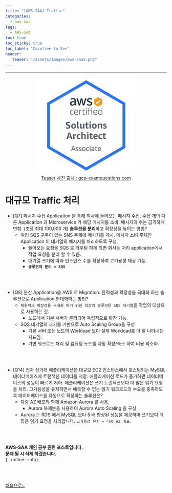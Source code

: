 ```yaml
---
title: "[AWS-SAA] Traffic"
categories:
  - aws-saa
tags:
  - AWS-SAA
toc: true
toc_sticky: true
toc_label: "Carefree to See"
header:
   teaser: "/assets/images/aws-saa2.png"
---
```

<!-- Created by Chae Seung Min - CarefreeLife
Visit my Programming blog: https://carefreelife98.github.io --> 
---

<div style="text-align: center;">
  <img src="/assets/images/aws-saa.png" alt="aws-saa_Procdess" width="60%" min-width="200px" itemprop="image"><br>
  <a href="https://www.gcp-examquestions.com/course/aws-certified-solutions-architect-associate-saa-c02-actual-exam/">Teaser 사진 출처 : gcp-examquestions.com</a>
</div>

# 대규모 Traffic 처리

- [Q7]
메시지 수집 Application 을 통해 회사에 들어오는 메시지 수집.
수십 개의 다른 Application 과 Microservice 가 해당 메시지를 소비.
메시지의 수는 급격하게 변함. (초당 최대 100,000 개)
**솔루션을 분리**하고 확장성을 높이는 방법?
    - 여러 SQS 구독이 있는 SNS 주제에 메시지를 게시.
    메시지 소비 주체인 Application 이 대기열의 메시지를 처리하도록 구성.
        - 들어오는 요청을 SQS 로 라우팅 하게 되면 회사는 처리 application에서 작업 요청을 분리 할 수 있음.
        - 대기열 크기에 따라 인스턴스 수를 확장하여 고가용성 제공 가능.
        - **`솔루션의 분리 = SQS`**

<br><br>

- [Q8]
분산 Application을 AWS 로 Migration.
탄력성과 확장성을 극대화 하는 솔루션으로 Application 현대화하는 방법?
    - `복원력과 확장성을 극대화 하기 위한 최상의 솔루션은 SQS 대기열`을 작업의 대상으로 사용하는 것.
        - 노드에서 기본 서버가 분리되어 독립적으로 확장 가능.
    - SQS 대기열의 크기를 기반으로 Auto Scaling Group을 구성
        - 기본 서버 또는 노드의 Workload 보다 실제 Workload를 더 잘 나타내는 지표임.
        - 가변 워크로드 처리 및 컴퓨팅 노드를 자동 확장/축소 하여 비용 최소화.

<br><br>

- [Q14]
전자 상거래 애플리케이션은 대규모 EC2 인스턴스에서 호스팅되는 MySQL 데이터베이스에 트랜잭션 데이터를 저장.
애플리케이션 로드가 증가하면 데이터베이스의 성능이 빠르게 저하.
애플리케이션은 쓰기 트랜잭션보다 더 많은 읽기 요청을 처리.
고가용성을 유지하면서 예측할 수 없는 읽기 워크로드의 수요를 충족하도록 데이터베이스를 자동으로 확장하는 솔루션은?
    - 다중 AZ 배포와 함께 Amazon Aurora 를 사용.
        - Aurora 복제본을 사용하여 Aurora Auto Scaling 을 구성
    - Aurora 는 RDS 에서 MySQL 보다 5 배 향상된 성능을 제공하며 쓰기보다 더 많은 읽기 요청을 처리합니다. `고가용성 유지 = 다중 AZ 배포.`

<br><br>






**AWS-SAA 개인 공부 관련 포스트입니다.** <br>
**문제 될 시 삭제 하겠습니다.** <br>
{: .notice--info}


<br><br>

[처음으로~](#)